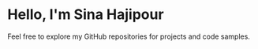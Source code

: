 # Hello, I'm Sina Hajipour

Feel free to explore my GitHub repositories for projects and code samples.
